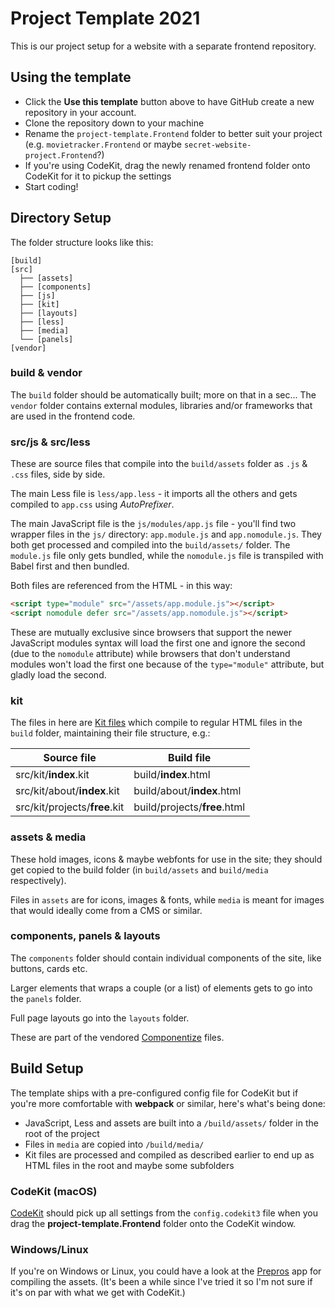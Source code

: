
# Project Template 2021

This is our project setup for a website with a separate frontend repository.

## Using the template

- Click the **Use this template** button above to have GitHub create a new repository in your account. 
- Clone the repository down to your machine
- Rename the `project-template.Frontend` folder to better suit your project (e.g. `movietracker.Frontend` or maybe `secret-website-project.Frontend`?)
- If you're using CodeKit, drag the newly renamed frontend folder onto CodeKit for it to pickup the settings
- Start coding!

## Directory Setup

The folder structure looks like this:

```text
[build]
[src]
  ├── [assets]
  ├── [components]
  ├── [js]
  ├── [kit]
  ├── [layouts]
  ├── [less]
  ├── [media]
  └── [panels]
[vendor]
```

### build & vendor

The `build` folder should be automatically built; more on that in a sec...
The `vendor` folder contains external modules, libraries and/or frameworks that are used in the frontend code.

### src/js & src/less

These are source files that compile into the
`build/assets` folder as `.js` & `.css` files, side by side.

The main Less file is `less/app.less` - it imports all the others and gets
compiled to `app.css` using _AutoPrefixer_.

The main JavaScript file is the `js/modules/app.js` file - you'll find two
wrapper files in the `js/` directory: `app.module.js` and `app.nomodule.js`. 
They both get processed and compiled into the `build/assets/` folder.
The `module.js` file only gets bundled, while the `nomodule.js` file is transpiled with Babel first and then bundled.

Both files are referenced from the HTML - in this way:

```html
<script type="module" src="/assets/app.module.js"></script>
<script nomodule defer src="/assets/app.nomodule.js"></script>
```

These are mutually exclusive since browsers that support the newer JavaScript
modules syntax will load the first one and ignore the second (due to the
`nomodule` attribute) while browsers that don't understand modules won't load
the first one because of the `type="module"` attribute, but gladly load the
second.


### kit

The files in here are [Kit files][KIT] which compile to regular HTML files in
the `build` folder, maintaining their file structure, e.g.:


| Source file                   | Build file                   |
|-------------------------------|------------------------------|
| src/kit/**index**.kit         | build/**index**.html         |
| src/kit/about/**index**.kit   | build/about/**index**.html   |
| src/kit/projects/**free**.kit | build/projects/**free**.html |


### assets & media

These hold images, icons & maybe webfonts for use in the site; they should get
copied to the build folder (in `build/assets` and `build/media`
respectively).

Files in `assets` are for icons, images & fonts, while `media` is meant
for images that would ideally come from a CMS or similar.

### components, panels & layouts

The `components` folder should contain individual components of the site, like
buttons, cards etc.

Larger elements that wraps a couple (or a list) of elements gets to go into the
`panels` folder.

Full page layouts go into the `layouts` folder.

These are part of the vendored [Componentize][CPL] files.

## Build Setup

The template ships with a pre-configured config file for CodeKit but if you're
more comfortable with **webpack** or similar, here's what's being done:

- JavaScript, Less and assets are built into a `/build/assets/` folder in the root of the project
- Files in `media` are copied into `/build/media/`
- Kit files are processed and compiled as described earlier to end up as HTML files in the root and maybe some subfolders

### CodeKit (macOS)

[CodeKit][CK] should pick up all settings from the `config.codekit3` file when you drag the **project-template.Frontend** folder onto the CodeKit window.

### Windows/Linux

If you're on Windows or Linux, you could have a look at the [Prepros][PRE] app
for compiling the assets. (It's been a while since I've tried it so I'm not
sure if it's on par with what we get with CodeKit.)


[KIT]: https://codekitapp.com/help/kit/
[CK]:  https://codekitapp.com/
[PRE]: https://prepros.io/
[CPL]: https://github.com/greystate/componentize/
